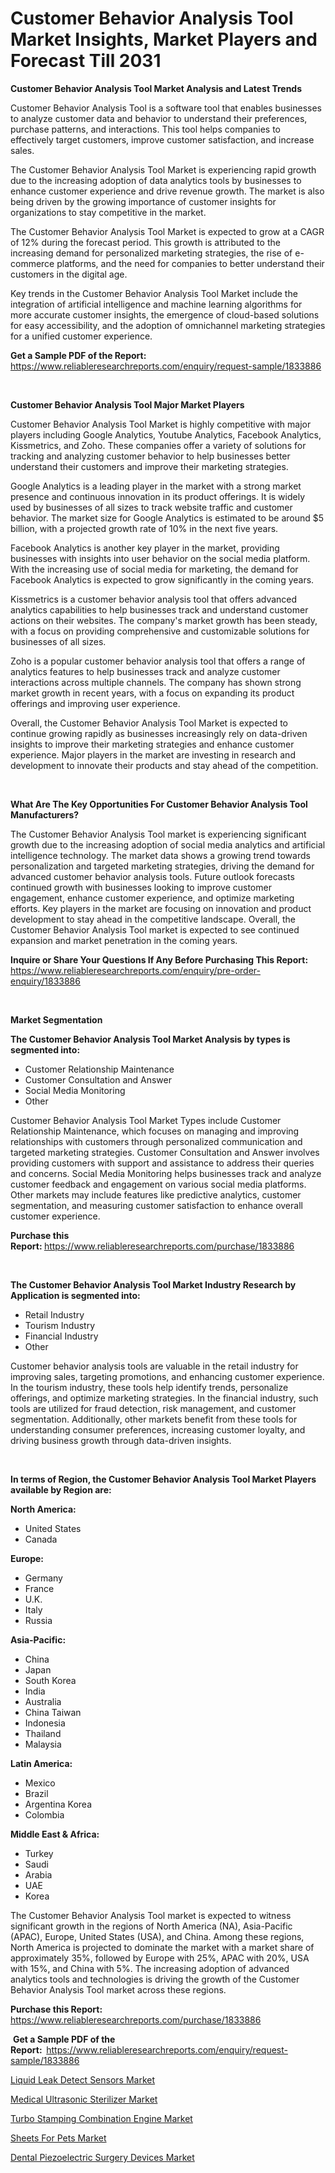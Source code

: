 <p><h1>Customer Behavior Analysis Tool Market Insights, Market Players and Forecast Till 2031</h1></p><p><strong>Customer Behavior Analysis Tool Market Analysis and Latest Trends</strong></p>
<p><p>Customer Behavior Analysis Tool is a software tool that enables businesses to analyze customer data and behavior to understand their preferences, purchase patterns, and interactions. This tool helps companies to effectively target customers, improve customer satisfaction, and increase sales.</p><p>The Customer Behavior Analysis Tool Market is experiencing rapid growth due to the increasing adoption of data analytics tools by businesses to enhance customer experience and drive revenue growth. The market is also being driven by the growing importance of customer insights for organizations to stay competitive in the market.</p><p>The Customer Behavior Analysis Tool Market is expected to grow at a CAGR of 12% during the forecast period. This growth is attributed to the increasing demand for personalized marketing strategies, the rise of e-commerce platforms, and the need for companies to better understand their customers in the digital age.</p><p>Key trends in the Customer Behavior Analysis Tool Market include the integration of artificial intelligence and machine learning algorithms for more accurate customer insights, the emergence of cloud-based solutions for easy accessibility, and the adoption of omnichannel marketing strategies for a unified customer experience.</p></p>
<p><strong>Get a Sample PDF of the Report:&nbsp;</strong> <a href="https://www.reliableresearchreports.com/enquiry/request-sample/1833886">https://www.reliableresearchreports.com/enquiry/request-sample/1833886</a></p>
<p>&nbsp;</p>
<p><strong>Customer Behavior Analysis Tool Major Market Players</strong></p>
<p><p>Customer Behavior Analysis Tool Market is highly competitive with major players including Google Analytics, Youtube Analytics, Facebook Analytics, Kissmetrics, and Zoho. These companies offer a variety of solutions for tracking and analyzing customer behavior to help businesses better understand their customers and improve their marketing strategies.</p><p>Google Analytics is a leading player in the market with a strong market presence and continuous innovation in its product offerings. It is widely used by businesses of all sizes to track website traffic and customer behavior. The market size for Google Analytics is estimated to be around $5 billion, with a projected growth rate of 10% in the next five years.</p><p>Facebook Analytics is another key player in the market, providing businesses with insights into user behavior on the social media platform. With the increasing use of social media for marketing, the demand for Facebook Analytics is expected to grow significantly in the coming years.</p><p>Kissmetrics is a customer behavior analysis tool that offers advanced analytics capabilities to help businesses track and understand customer actions on their websites. The company's market growth has been steady, with a focus on providing comprehensive and customizable solutions for businesses of all sizes.</p><p>Zoho is a popular customer behavior analysis tool that offers a range of analytics features to help businesses track and analyze customer interactions across multiple channels. The company has shown strong market growth in recent years, with a focus on expanding its product offerings and improving user experience.</p><p>Overall, the Customer Behavior Analysis Tool Market is expected to continue growing rapidly as businesses increasingly rely on data-driven insights to improve their marketing strategies and enhance customer experience. Major players in the market are investing in research and development to innovate their products and stay ahead of the competition.</p></p>
<p>&nbsp;</p>
<p><strong>What Are The Key Opportunities For Customer Behavior Analysis Tool Manufacturers?</strong></p>
<p><p>The Customer Behavior Analysis Tool market is experiencing significant growth due to the increasing adoption of social media analytics and artificial intelligence technology. The market data shows a growing trend towards personalization and targeted marketing strategies, driving the demand for advanced customer behavior analysis tools. Future outlook forecasts continued growth with businesses looking to improve customer engagement, enhance customer experience, and optimize marketing efforts. Key players in the market are focusing on innovation and product development to stay ahead in the competitive landscape. Overall, the Customer Behavior Analysis Tool market is expected to see continued expansion and market penetration in the coming years.</p></p>
<p><strong>Inquire or Share Your Questions If Any Before Purchasing This Report:</strong> <a href="https://www.reliableresearchreports.com/enquiry/pre-order-enquiry/1833886">https://www.reliableresearchreports.com/enquiry/pre-order-enquiry/1833886</a></p>
<p>&nbsp;</p>
<p><strong>Market Segmentation</strong></p>
<p><strong>The Customer Behavior Analysis Tool Market Analysis by types is segmented into:</strong></p>
<p><ul><li>Customer Relationship Maintenance</li><li>Customer Consultation and Answer</li><li>Social Media Monitoring</li><li>Other</li></ul></p>
<p><p>Customer Behavior Analysis Tool Market Types include Customer Relationship Maintenance, which focuses on managing and improving relationships with customers through personalized communication and targeted marketing strategies. Customer Consultation and Answer involves providing customers with support and assistance to address their queries and concerns. Social Media Monitoring helps businesses track and analyze customer feedback and engagement on various social media platforms. Other markets may include features like predictive analytics, customer segmentation, and measuring customer satisfaction to enhance overall customer experience.</p></p>
<p><strong>Purchase this Report:&nbsp;</strong><a href="https://www.reliableresearchreports.com/purchase/1833886">https://www.reliableresearchreports.com/purchase/1833886</a></p>
<p>&nbsp;</p>
<p><strong>The Customer Behavior Analysis Tool Market Industry Research by Application is segmented into:</strong></p>
<p><ul><li>Retail Industry</li><li>Tourism Industry</li><li>Financial Industry</li><li>Other</li></ul></p>
<p><p>Customer behavior analysis tools are valuable in the retail industry for improving sales, targeting promotions, and enhancing customer experience. In the tourism industry, these tools help identify trends, personalize offerings, and optimize marketing strategies. In the financial industry, such tools are utilized for fraud detection, risk management, and customer segmentation. Additionally, other markets benefit from these tools for understanding consumer preferences, increasing customer loyalty, and driving business growth through data-driven insights.</p></p>
<p>&nbsp;</p>
<p><strong>In terms of Region, the Customer Behavior Analysis Tool Market Players available by Region are:</strong></p>
<p>
    <p> <strong> North America: </strong>
        <ul>
            <li>United States</li>
            <li>Canada</li>
        </ul>
        </p> 
    <p> <strong> Europe: </strong>
        <ul>
            <li>Germany</li>
            <li>France</li>
            <li>U.K.</li>
            <li>Italy</li>
            <li>Russia</li>
        </ul>
        </p> 
    <p> <strong> Asia-Pacific: </strong>
        <ul>
            <li>China</li>
            <li>Japan</li>
            <li>South Korea</li>
            <li>India</li>
            <li>Australia</li>
            <li>China Taiwan</li>
            <li>Indonesia</li>
            <li>Thailand</li>
            <li>Malaysia</li>
        </ul>
        </p> 
    <p> <strong> Latin America: </strong>
        <ul>
            <li>Mexico</li>
            <li>Brazil</li>
            <li>Argentina Korea</li>
            <li>Colombia</li>
        </ul>
        </p> 
    <p> <strong> Middle East & Africa: </strong>
        <ul>
            <li>Turkey</li>
            <li>Saudi</li>
            <li>Arabia</li>
            <li>UAE</li>
            <li>Korea</li>
        </ul>
    </p>
    </p>
<p><p>The Customer Behavior Analysis Tool market is expected to witness significant growth in the regions of North America (NA), Asia-Pacific (APAC), Europe, United States (USA), and China. Among these regions, North America is projected to dominate the market with a market share of approximately 35%, followed by Europe with 25%, APAC with 20%, USA with 15%, and China with 5%. The increasing adoption of advanced analytics tools and technologies is driving the growth of the Customer Behavior Analysis Tool market across these regions.</p></p>
<p><strong>Purchase this Report: </strong><a href="https://www.reliableresearchreports.com/purchase/1833886">https://www.reliableresearchreports.com/purchase/1833886</a></p>
<p>&nbsp;<strong>Get a Sample PDF of the Report:&nbsp;&nbsp;</strong><a href="https://www.reliableresearchreports.com/enquiry/request-sample/1833886">https://www.reliableresearchreports.com/enquiry/request-sample/1833886</a></p>
<p><strong></strong></p>
<p><p><a href="https://github.com/kufem1/Market-Research-Report-List-1/blob/main/liquid-leak-detect-sensors-market.md">Liquid Leak Detect Sensors Market</a></p><p><a href="https://issuu.com/reportprime-2/docs/medical-ultrasonic-sterilizer-market-size-2030.ppt">Medical Ultrasonic Sterilizer Market</a></p><p><a href="https://issuu.com/reportprime-2/docs/turbo-stamping-combination-engine-market-size-2030">Turbo Stamping Combination Engine Market</a></p><p><a href="https://github.com/RichRobinson5/Market-Research-Report-List-3/blob/main/sheets-for-pets-market.md">Sheets For Pets Market</a></p><p><a href="https://github.com/singletonthaxterkelliehr2df/Market-Research-Report-List-1/blob/main/dental-piezoelectric-surgery-devices-market.md">Dental Piezoelectric Surgery Devices Market</a></p></p>
